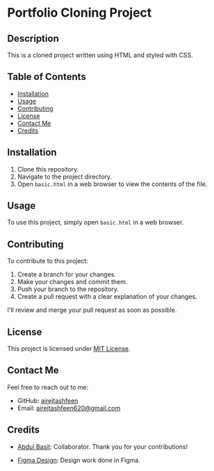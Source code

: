 # Portfolio Cloning Project

## Description

This is a cloned project written using HTML and styled with CSS.

## Table of Contents

- [Installation](#installation)
- [Usage](#usage)
- [Contributing](#contributing)
- [License](#license)
- [Contact Me](#contact-me)
- [Credits](#credits)  

## Installation

1. Clone this repository.
2. Navigate to the project directory.
3. Open `basic.html` in a web browser to view the contents of the file.

## Usage

To use this project, simply open `basic.html` in a web browser.

## Contributing

To contribute to this project:

1. Create a branch for your changes.
2. Make your changes and commit them.
3. Push your branch to the repository.
4. Create a pull request with a clear explanation of your changes.

I'll review and merge your pull request as soon as possible.

## License

This project is licensed under [MIT License](LICENSE).

## Contact Me

Feel free to reach out to me:

- GitHub: [airejtashfeen](https://github.com/airejtashfeen)
- Email: [airejtashfeen620@gmail.com](mailto:airejtashfeen620@gmail.com)

## Credits

- [Abdul Basit](https://github.com/abasit834): Collaborator. Thank you for your contributions!

- [Figma Design](https://www.figma.com/file/l7SqJ3ZfkAKih9sFxvWSR4/Microverse-Student-Project-1?type=design&node-id=39-122&mode=design&t=J7NUiZDWz3hvKtQD-0): Design work done in Figma.

